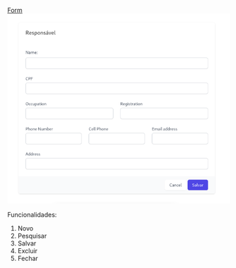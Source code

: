 
[Form](https://ventu-ra.github.io/form.github.io/)
![alt](./assets/images/form.png)

Funcionalidades:

1. Novo 
2. Pesquisar
3. Salvar
4. Excluir
5. Fechar
